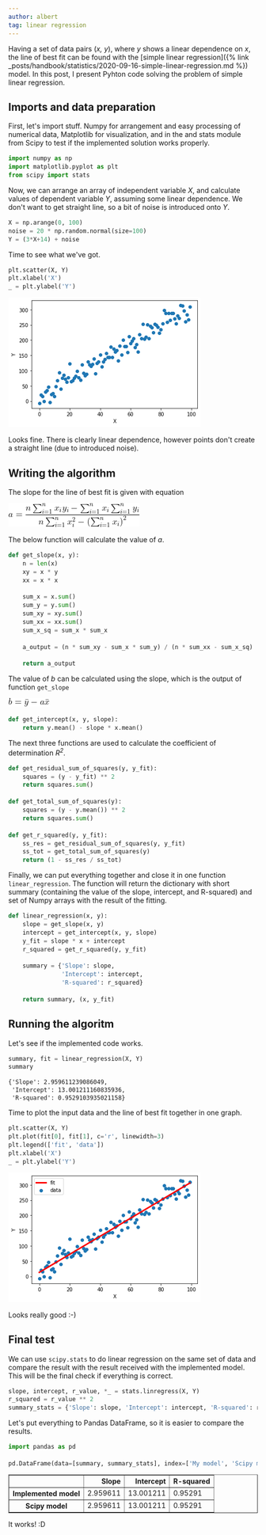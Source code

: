 ```yaml
---
author: albert
tag: linear regression
---
```

Having a set of data pairs (*x, y*), where *y* shows a linear dependence on *x*, the line of best fit can be found with the [simple linear regression]({% link _posts/handbook/statistics/2020-09-16-simple-linear-regression.md %}) model. In this post, I present Pyhton code solving the problem of simple linear regression.
<!--more-->

## Imports and data preparation

First, let's import stuff. Numpy for arrangement and easy processing of numerical data, Matplotlib for visualization, and in the and stats module from Scipy to test if the implemented solution works properly.


```python
import numpy as np
import matplotlib.pyplot as plt
from scipy import stats
```

Now, we can arrange an array of independent variable *X*, and calculate values of dependent variable *Y*, assuming some linear dependence. We don't want to get straight line, so a bit of noise is introduced onto *Y*.


```python
X = np.arange(0, 100)
noise = 20 * np.random.normal(size=100)
Y = (3*X+14) + noise
```

Time to see what we've got.


```python
plt.scatter(X, Y)
plt.xlabel('X')
_ = plt.ylabel('Y')
```


![png](/assets/images/blog/2020-09-26/raw_data.png)


Looks fine. There is clearly linear dependence, however points don't create a straight line (due to introduced noise).

## Writing the algorithm

The slope for the line of best fit is given with equation

![a](/assets/images/handbook/statistics/simple_linear_regression_a.gif)

The below function will calculate the value of *a*.


```python
def get_slope(x, y):
    n = len(x)
    xy = x * y
    xx = x * x
    
    sum_x = x.sum()
    sum_y = y.sum()
    sum_xy = xy.sum()
    sum_xx = xx.sum()
    sum_x_sq = sum_x * sum_x
    
    a_output = (n * sum_xy - sum_x * sum_y) / (n * sum_xx - sum_x_sq)
    
    return a_output
```

The value of *b* can be calculated using the slope, which is the output of function ```get_slope```

![b](/assets/images/handbook/statistics/simple_linear_regression_b_by_means.gif)


```python
def get_intercept(x, y, slope):
    return y.mean() - slope * x.mean()
```

The next three functions are used to calculate the coefficient of determination *R<sup>2</sup>*.


```python
def get_residual_sum_of_squares(y, y_fit):
    squares = (y - y_fit) ** 2
    return squares.sum()

def get_total_sum_of_squares(y):
    squares = (y - y.mean()) ** 2
    return squares.sum()

def get_r_squared(y, y_fit):
    ss_res = get_residual_sum_of_squares(y, y_fit)
    ss_tot = get_total_sum_of_squares(y)
    return (1 - ss_res / ss_tot)
```

Finally, we can put everything together and close it in one function ```linear_regression```. The function will return the dictionary with short summary (containing the value of the slope, intercept, and R-squared) and set of Numpy arrays with the result of the fitting.


```python
def linear_regression(x, y):
    slope = get_slope(x, y)
    intercept = get_intercept(x, y, slope)
    y_fit = slope * x + intercept
    r_squared = get_r_squared(y, y_fit)
    
    summary = {'Slope': slope, 
               'Intercept': intercept,
               'R-squared': r_squared}
    
    return summary, (x, y_fit)
```

## Running the algoritm

Let's see if the implemented code works.


```python
summary, fit = linear_regression(X, Y)
summary
```




    {'Slope': 2.959611239086049,
     'Intercept': 13.001211160835936,
     'R-squared': 0.9529103935021158}



Time to plot the input data and the line of best fit together in one graph.


```python
plt.scatter(X, Y)
plt.plot(fit[0], fit[1], c='r', linewidth=3)
plt.legend(['fit', 'data'])
plt.xlabel('X')
_ = plt.ylabel('Y')
```


![png](/assets/images/blog/2020-09-26/data_and_fit.png)


Looks really good :-)

## Final test

We can use ```scipy.stats``` to do linear regression on the same set of data and compare the result with the result received with the implemented model. This will be the final check if everything is correct.


```python
slope, intercept, r_value, *_ = stats.linregress(X, Y)
r_squared = r_value ** 2
summary_stats = {'Slope': slope, 'Intercept': intercept, 'R-squared': r_squared}
```

Let's put everything  to Pandas DataFrame, so it is easier to compare the results.


```python
import pandas as pd

pd.DataFrame(data=[summary, summary_stats], index=['My model', 'Scipy model'])
```




<div>
<style scoped>
    .dataframe tbody tr th:only-of-type {
        vertical-align: middle;
    }

    .dataframe tbody tr th {
        vertical-align: top;
    }

    .dataframe thead th {
        text-align: right;
    }
</style>
<table border="1" class="dataframe">
  <thead>
    <tr style="text-align: right;">
      <th></th>
      <th>Slope</th>
      <th>Intercept</th>
      <th>R-squared</th>
    </tr>
  </thead>
  <tbody>
    <tr>
      <th>Implemented model</th>
      <td>2.959611</td>
      <td>13.001211</td>
      <td>0.95291</td>
    </tr>
    <tr>
      <th>Scipy model</th>
      <td>2.959611</td>
      <td>13.001211</td>
      <td>0.95291</td>
    </tr>
  </tbody>
</table>
</div>



It works! :D
